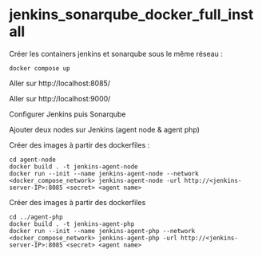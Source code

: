 # jenkins_sonarqube_docker_full_install


Créer les containers jenkins et sonarqube sous le même réseau :

```
docker compose up
```

Aller sur http://localhost:8085/

Aller sur http://localhost:9000/

Configurer Jenkins puis Sonarqube

Ajouter deux nodes sur Jenkins (agent node & agent php)

Créer des images à partir des dockerfiles :

```
cd agent-node
docker build . -t jenkins-agent-node
docker run --init --name jenkins-agent-node --network <docker_compose_network> jenkins-agent-node -url http://<jenkins-server-IP>:8085 <secret> <agent name>
```

Créer des images à partir des dockerfiles

```
cd ../agent-php
docker build . -t jenkins-agent-php
docker run --init --name jenkins-agent-php --network <docker_compose_network> jenkins-agent-php -url http://<jenkins-server-IP>:8085 <secret> <agent name>
```

